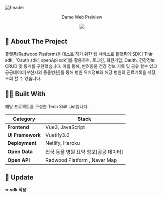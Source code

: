 ![header](https://capsule-render.vercel.app/api?type=waving&color=auto&height=300&section=header&text=Fhir-Test-web&animation=fadeIn&fontAlignY=38&desc=반려동물%20건강정보%20기록%20및%20병원위치정보%20조회%20서비스&descAlignY=51&descAlign=62)



<p align='center'> Demo Web Preiview </p>
<p align='center'>
  <a href="https://redwoodplatformtest-chohbin.netlify.app">
    <img src="https://img.shields.io/badge/DEMO%20-%234FC08D.svg?&style=for-the-badge&&logoColor=white"/>
  </a>
</p>


<!-- ABOUT THE PROJECT -->
## 📖 About The Project

플랫폼(Redwood Platform)을 테스트 하기 위한 웹 서비스로 플랫폼의 SDK ['Fhir sdk', 'Oauth sdk', openApi sdk']를 활용하여, 로그인, 회원가입, Oauth, 건강정보 CRUD 및 통계를 구현했습니다. 이를 통해, 반려동물 건강 정보 기록 및 공유 할수 있고 공공데이터[부천시의 동물병원]를 통해 병원 위치정보와  해당 병원의 진료기록을 저장, 조회 할 수 있습니다.

<!--
## 📸 Screen Shot


<p align="center">
 <img src="src/assets/images/screenshots/screenshot_login.jpg" width="33%" height="400px">
 <img src="src/assets/images/screenshots/screenshot_oauth_sdk.jpg" width="33%"  height="400px">
 <img src="src/assets/images/screenshots/screenshot_hospital_map_pick.jpg" width="33%" height="400px">
 <br/>
 <img src="src/assets/images/screenshots/screenshot_pet_list.jpg" width="33%" height="400px">
 <img src="src/assets/images/screenshots/screenshot_pet_encounter_insert.jpg" width="33%" height="400px">
</p>
-->

## 🧑‍💻 Built With

해당 프로젝트를 구성한 Tech Skill List입니다.

 | Category                                                   | Stack                                                   |
| ------------------------------------------------------------ | ------------------------------------------------------- |
| **Frontend**                 | Vue3, JavaScript |
| **UI Framework**             | Vuetify3.0  |
| **Deployment**               | Netlify, Heroku  |
| **Open Data**             | 전국 동물 병원 요약 정보[공공 데이터] |
| **Open API**             | Redwood Platform , Naver Map |

## 🚩 Update

➡ <b>sdk 적용</b><br>







